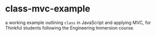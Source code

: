 # class-mvc-example

a working example outlining `class` in JavaScript and applying MVC, for Thinkful students following the Engineering Immersion course.
